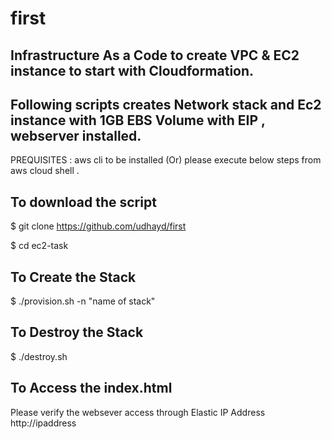 # first

## Infrastructure As a Code to create VPC & EC2 instance to start with Cloudformation.
## Following scripts creates Network stack and Ec2 instance with 1GB EBS Volume with EIP , webserver installed.

PREQUISITES : aws cli to be installed (Or) please execute below steps from aws cloud shell .

## To download the script
$ git clone  https://github.com/udhayd/first

$ cd ec2-task

## To Create the Stack
$ ./provision.sh -n "name of stack"

## To Destroy the Stack
$ ./destroy.sh

## To Access the index.html
Please verify the websever access through Elastic IP Address http://ipaddress

